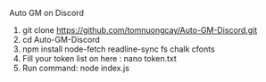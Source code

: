 Auto GM on Discord
1. git clone https://github.com/tomnuongcay/Auto-GM-Discord.git
2. cd Auto-GM-Discord
3. npm install node-fetch readline-sync fs chalk cfonts
4. Fill your token list on here : nano token.txt
5. Run command: node index.js


